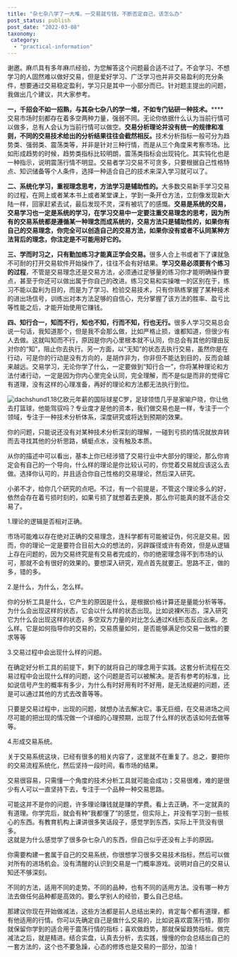```yaml
---
title: "杂七杂八学了一大堆，一交易就亏钱，不断否定自己，该怎么办"
post_status: publish
post_date: "2022-03-08"
taxonomy:
 category: 
  - "practical-information"
---
```


谢邀。麻爪具有多年麻爪经验，为您解答这个问题最合适不过了。不会学习、不想学习的人固然难以做好交易，但是爱好学习、广泛学习也并非交易盈利的充分条件，想要通过交易稳定盈利，学习只是其中一小部分而已。针对题主提出的问题，我做出几个建议，共大家参考。

**一，千招会不如一招熟，与其杂七杂八的学一堆，不如专门钻研一种技术。**​**​**交易市场时刻都存在着多空两种力量，强弱不同。无论你依据什么认为当前行情可以做多，总有人会认为当前行情可以做空。**交易分析理论并没有统一的规律和准则，不同的交易技术给出的分析结果往往会截然相反。**​技术分析指标一般可分为趋势类、强弱类、震荡类等，并非是针对三种行情，而是从三个角度来考察市场。比如形成趋势的时候，趋势类指标比较明朗，震荡类指标会出现钝化。其实钝化也是一种指示，说明震荡行情不明显。交易者学习交易不可贪多，只要根据自己性格特点、知识储备等个人条件，选择一种适合自己的技术来深入学习就可以了。

**二、系统化学习，重视理念思考，方法学习是辅助性的。​**​大多数交易新手学习交易的过程，在网上或者某本书上或者某堂课上，学到一条开仓方法，立刻像发现新大陆一样，回家赶紧去试，最后发现不灵，深有被坑了的感慨。**交易是系统的交易，交易学习也一定是系统的学习，在学习交易中一定要注重交易理念的思考，因为所有的交易系统都是遵循某一种理念而成系统的，交易方法只是辅助性的，如果你有自己的交易理念，你完全可以创造自己的交易方法，如果你没有或者不认同某种方法背后的理念，你注定是不可能用好它的。**

​**三、学而时习之，只有勤加练习才能真正学会交易。**​很多人合上书或者下了课就急不可耐的打开交易软件开始操作了，往往不会有好结果。**学习交易必须要有个练习的过程**，不管是交易理念还是交易方法，必须通过足够量的练习你才能明确操作要点，甚至于你还可以做出属于你自己的改进。练习交易和实操唯一的区别在于，练习不能以盈利为目的，而是为了学习、检验交易技术，只有你熟练掌握了某种技术的进出场信号，训练出对本方法足够的自信心，充分掌握了该方法的胜率、盈亏比等性能之后，才能开始使用它赚钱。

**四、知行合一，知而不行，知也不知，行而不知，行也无行。​**​很多人学习交易总会说一句话，我知道那个，但是我不会那么做，比如严格止损，谁都知道，但很少有人去做。这就叫知而不行，原因是你内心里根本就不认同，你总会有其他的理由反对你的“知”，阻止你去执行。另一方面，以“无知”的状态去执行交易，虽然你是在行动，可是你的行动是没有方向的，是胡作非为，你非但不能达到目的，反而会越来越远。交易学习，无论你学了什么，一定要做到“知行合一”，你将某种理论和方法付诸行动，一定是因为你内心里完全认同，完全理解，而不是似是而非的觉得它有道理，没有这样的心理准备，再好的理论和方法都无法执行到位。

![dachshund](https://cdn.fendou.la/funstoutiao/2020/12/151223908.jpg "timg.jpg")1.18亿欧元年薪的国际球星C罗，足球领悟几乎是家喻户晓，你让他去打篮球，他能驾驭吗？专业度才是他的资本，我们做交易也是一样，专注于一个领域，专注于一种技术分析体系，深度研究或将达到预期的效果。

你的问题，只能说还没有对某种技术分析深刻的理解，一碰到亏损的情况就放弃转而去寻找其他的分析思路，蜻蜓点水，没有触及本质。

从你的描述中可以看出，基本上你已经涉猎了交易行业中大部分的理论，那么你肯定会有自己的一个导向，什么样的理论是你比较认可的，你觉着交易就应该这么去做。选择你认可的，并且适合你自己性格的交易理论，然后深入研究。

小弟不才，给你几个研究的点吧。不过，有一个前提是，不管这个理论多么的好，依然会存在着亏损时刻的，如果亏损了就想着去更换，那么你可能真的就不适合交易了。

1.理论的逻辑是否相对正确。

市场可能难以存在绝对正确的交易理念，连科学都有可能被证伪，何况是交易。因而，你的理论一定是要符合目前大众的想法的，另辟蹊径或许有奇效，但是从逻辑上存在问题的，因为交易终究是有交易者完成的，你的绝密理念得不到市场的认可，那就不会有很好的效果的。要想深入研究，观点首先就要正。思路不正，做的多，错的多。

2.是什么，为什么，怎么样。

你的分析工具是什么，它产生的原因是什么，是根据价格计算还是量能分析等等。为什么会出现这样的状态，它会以什么样的状态出现。比如说裸K形态，深入研究它为什么会出现这样的状态，多空双方力量的对比怎么通过K线形态反应出来。怎么样。它是如何指导你的交易的，交易质量如何，是否能够满足你交易一致性的要求等等

3.交易过程中会出现什么样的问题。

在确定好分析工具的前提下，剩下的就将自己的理念用于实践。这套分析流程在交易过程中会出现什么样的问题，这个问题是否可以被解决。是否有参考的标准，比如说信号产生的概率有多少，为什么有时好用有时不好用，是无法规避的问题，还是可以通过其他的方式去改善等等。

只要是交易过程中，出现的问题，就想办法去解决它。事无巨细，在交易进场之间尽可能的把出现的情况做一个详细的心理预期，出现了什么样的状态该如何去做等等。

4.形成交易系统。

关于交易系统这块，已经有很多的相关内容了，这里就不在重复了。总之，要把你的交易流程系统化，然后坚持一段时间，看市场的结果。

交易很容易，只需懂一个角度的技术分析工具就可能会成功；交易很难，难的是很少有人可以一直坚持下去，专注于一个品种一种交易思路。

可能这并不是你的问题，许多理论赚钱就是赚的学费。看上去正确，不一定就真的有道理。你学完后，就会有种“我都懂了”的感觉，但实际上，并没有学习到一些核心的东西。有教育机构上课讲很多笑话段子，感觉学到东西，实际上干货没有很多。  
这就是为什么感觉学了很多杂七杂八的东西，但自己似乎还没有上手的原因。  

你需要构建一套属于自己的交易系统，你很想学习很多交易技术指标，然后可以做对所有的进场机会。没有清醒的认识到交易是一门概率游戏。说明对自己的交易认知还不够深刻。

不同的方法，适用不同的走势。不同的品种，也有不同的适用方法。没有哪一种方法去做任何品种都是高效的。要么学别人的经验，要么自己总结。

那建议你现在开始做减法，这些方法都是前人总结出来的，肯定每个都有道理，都有他适用的行情。你可以先确定自己是做什么交易的，比如说喜欢震荡行情，那你就保留你学到的适合用于震荡行情的指标；喜欢做趋势，那就保留趋势指标。做完减法之后，就是精进。结合实盘，认真去分析，去实践，慢慢的你会总结出自己的一套方法的，这个也不要急躁，心态的修炼也是交易的一部分，加油！
